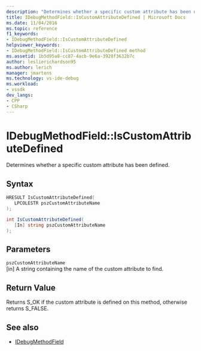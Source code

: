 ```yaml
---
description: "Determines whether a specific custom attribute has been defined."
title: IDebugMethodField::IsCustomAttributeDefined | Microsoft Docs
ms.date: 11/04/2016
ms.topic: reference
f1_keywords:
- IDebugMethodField::IsCustomAttributeDefined
helpviewer_keywords:
- IDebugMethodField::IsCustomAttributeDefined method
ms.assetid: 1b5d95a8-cc87-4acb-9e6a-3928f3632b7c
author: leslierichardson95
ms.author: lerich
manager: jmartens
ms.technology: vs-ide-debug
ms.workload:
- vssdk
dev_langs:
- CPP
- CSharp
---
```

# IDebugMethodField::IsCustomAttributeDefined
Determines whether a specific custom attribute has been defined.

## Syntax

```cpp
HRESULT IsCustomAttributeDefined( 
   LPCOLESTR pszCustomAttributeName
);
```

```csharp
int IsCustomAttributeDefined(
   [In] string pszCustomAttributeName
);
```

## Parameters
`pszCustomAttributeName`\
[in] A string containing the name of the custom attribute to find.

## Return Value
 Returns S_OK if the custom attribute is defined on this method, otherwise returns S_FALSE.

## See also
- [IDebugMethodField](../../../extensibility/debugger/reference/idebugmethodfield.md)
